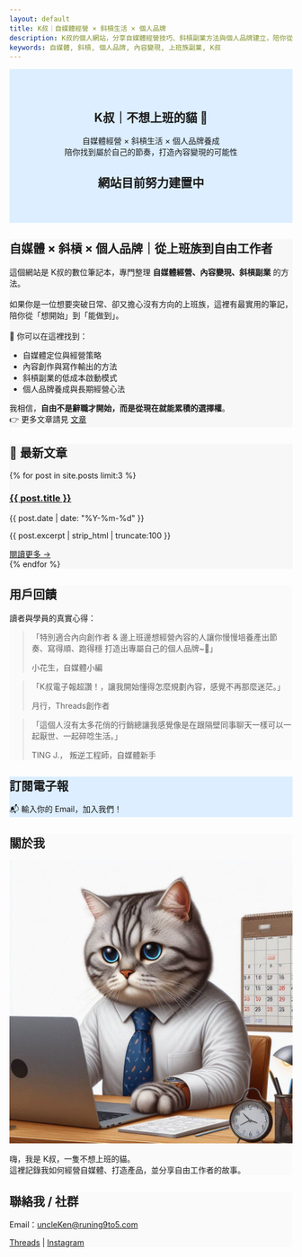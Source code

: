 ```yaml
---
layout: default
title: K叔｜自媒體經營 × 斜槓生活 × 個人品牌
description: K叔的個人網站，分享自媒體經營技巧、斜槓副業方法與個人品牌建立，陪你從上班族到自由工作者。
keywords: 自媒體, 斜槓, 個人品牌, 內容變現, 上班族副業, K叔
---
```

<!-- SEO 短版 Hero 區 -->
<section class="hero" style="background:#dceeff; padding:40px;text-align:center;">
  <h1>K叔｜不想上班的貓 🐾</h1>
  <p>自媒體經營 × 斜槓生活 × 個人品牌養成<br>
     陪你找到屬於自己的節奏，打造內容變現的可能性</p>
  <H2>網站目前努力建置中</H2>
</section>

<!-- SEO 長文區 -->
<section class="card-section" style="background:#f7f7f7;">
  <h2>自媒體 × 斜槓 × 個人品牌｜從上班族到自由工作者</h2>
  <p>
  這個網站是 K叔的數位筆記本，專門整理 <b>自媒體經營、內容變現、斜槓副業</b> 的方法。<br><br>
  如果你是一位想要突破日常、卻又擔心沒有方向的上班族，這裡有最實用的筆記，陪你從「想開始」到「能做到」。<br><br>
  📌 你可以在這裡找到：  
  </p>
  <ul>
    <li>自媒體定位與經營策略</li>
    <li>內容創作與寫作輸出的方法</li>
    <li>斜槓副業的低成本啟動模式</li>
    <li>個人品牌養成與長期經營心法</li>
  </ul>
  <p>
  我相信，<b>自由不是辭職才開始，而是從現在就能累積的選擇權</b>。<br>
  👉 更多文章請見 <a href="https://runing9to5.com/articles/">文章</a>
  </p>
</section>     

<!-- 最新文章區 -->
<section class="card-section" style="background:#f7f7f7;">
  <h2>📌 最新文章</h2>

  {% for post in site.posts limit:3 %}
    <div class="card-section-1">
      <h3><a href="{{ post.url }}">{{ post.title }}</a></h3>
      <p class="post-date">{{ post.date | date: "%Y-%m-%d" }}</p>
      <p class="post-excerpt">{{ post.excerpt | strip_html | truncate:100 }}</p>
      <a href="{{ post.url }}" class="read-more">閱讀更多 →</a>
    </div>
  {% endfor %}

</section>



<!-- 用戶回饋區 -->
<section class="card-section" style="background:#FAFAFA;">
  <h2>用戶回饋</h2>
  <p>讀者與學員的真實心得：</p>

  <div class="testimonial">
    <blockquote>「特別適合內向創作者 & 邊上班邊想經營內容的人讓你慢慢培養產出節奏、寫得順、跑得穩
打造出專屬自己的個人品牌~💪」
    <p>小花生，自媒體小編</p>
</blockquote>
  </div>

  <div class="testimonial">
    <blockquote>「K叔電子報超讚！，讓我開始懂得怎麼規劃內容，感覺不再那麼迷茫。」
    <p>月行，Threads創作者</p>
      </blockquote>
  </div>

  <div class="testimonial">
    <blockquote>「這個人沒有太多花俏的行銷總讓我感覺像是在跟隔壁同事聊天一樣可以一起厭世、一起碎唸生活。」
    <p> TING J.， 叛逆工程師，自媒體新手</p>
      </blockquote>
  </div>
</section>

<section class="card-section" style="background:#dceeff;">
  <h2>訂閱電子報</h2>
  <p>📬 輸入你的 Email，加入我們！</p>
  <div class="newsletter-box">
    <script async data-uid="49e70b7c7c" src="https://ken-66.kit.com/49e70b7c7c/index.js"></script>
  </div>
</section>

<section class="card-section" style="background:#FAFAFA;">
  <h2>關於我</h2>
  <img src="/assets/images/me.jpeg" alt="我的大頭照" class="about-img">
  <p>嗨，我是 K叔，一隻不想上班的貓。<br>
     這裡記錄我如何經營自媒體、打造產品，並分享自由工作者的故事。</p>
</section>

<section class="card-section" style="background:#FAFAFA;">
  <h2>聯絡我 / 社群</h2>
  <p>Email：<a href="mailto:uncleKen@runing9to5.com">uncleKen@runing9to5.com</a></p>
  <p>
    <a href="https://www.threads.net/@runing_9to5" target="_blank">Threads</a> | 
    <a href="https://www.instagram.com/runing_9to5/" target="_blank">Instagram</a>
  </p>
</section>
